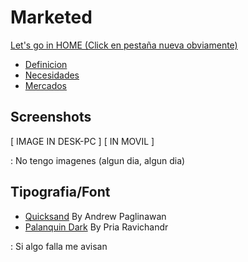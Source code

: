 # Marketed

[Let's go in HOME (Click en pestaña nueva obviamente)](https://luistrevio.github.io/Marketed/)

- [Definicion](https://luistrevio.github.io/Marketed/definicion)
- [Necesidades](https://luistrevio.github.io/Marketed/necesidades)
- [Mercados](https://luistrevio.github.io/Marketed/mercados)

## Screenshots

[ IMAGE IN DESK-PC ] [ IN MOVIL ]

: No tengo imagenes (algun dia, algun dia)

## Tipografia/Font

- [Quicksand](https://github.com/andrew-paglinawan/QuicksandFamily) By Andrew Paglinawan 
- [Palanquin Dark](https://github.com/VanillaandCream/Palanquin) By Pria Ravichandr

: Si algo falla me avisan
